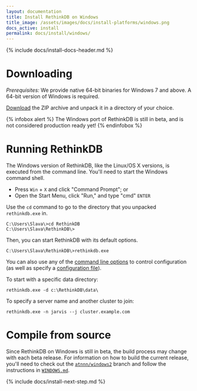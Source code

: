```yaml
---
layout: documentation
title: Install RethinkDB on Windows
title_image: /assets/images/docs/install-platforms/windows.png
docs_active: install
permalink: docs/install/windows/
---
```

{% include docs/install-docs-header.md %}

# Downloading #

_Prerequisites:_ We provide native 64-bit binaries for Windows 7 and above. A 64-bit version of Windows is required.

[Download](https://download.rethinkdb.com/windows/rethinkdb-dev-preview-0.zip) the ZIP archive and unpack it in a directory of your choice.

{% infobox alert %}
The Windows port of RethinkDB is still in beta, and is not considered production ready yet!
{% endinfobox %}


# Running RethinkDB #

The Windows version of RethinkDB, like the Linux/OS X versions, is executed from the command line. You'll need to start the Windows command shell.

* Press `Win` + `X` and click "Command Prompt"; or
* Open the Start Menu, click "Run," and type "cmd" `ENTER`

Use the `cd` command to go to the directory that you unpacked `rethinkdb.exe` in.

    C:\Users\Slava\>cd RethinkDB
    C:\Users\Slava\RethinkDB\>

Then, you can start RethinkDB with its default options.

    C:\Users\Slava\RethinkDB\>rethinkdb.exe

You can also use any of the [command line options][cl] to control configuration (as well as specify a [configuration file][cf]).

[cl]: /docs/cli-options/
[cf]: /docs/config-file/

To start with a specific data directory:

    rethinkdb.exe -d c:\RethinkDB\data\

To specify a server name and another cluster to join:

    rethinkdb.exe -n jarvis --j cluster.example.com

# Compile from source #

Since RethinkDB on Windows is still in beta, the build process may change with each beta release. For information on how to build the current release, you'll need to check out the [`atnnn/windows2`][aw] branch and follow the instructions in [`WINDOWS.md`][readme].

[aw]: https://github.com/rethinkdb/rethinkdb/tree/atnnn/windows2
[readme]: https://github.com/rethinkdb/rethinkdb/blob/atnnn/windows2/WINDOWS.md

{% include docs/install-next-step.md %}

